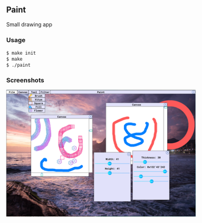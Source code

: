 ## Paint
Small drawing app 


### Usage
```
$ make init
$ make
$ ./paint
```

### Screenshots

![Paint](/screenshots/paint.png)